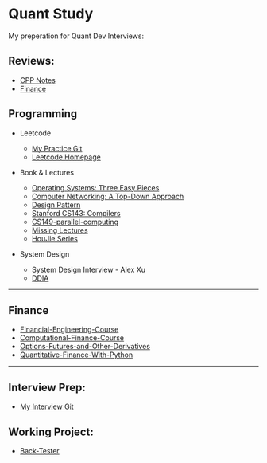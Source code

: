 # Quant Study
My preperation for Quant Dev Interviews:




## Reviews:

- [CPP Notes](Reviews/Cpp_Reviews)
- [Finance](Reviews/Finance)


## Programming

- Leetcode
  
  - [My Practice Git](leetcode)
  - [Leetcode Homepage](https://leetcode.com/GuG_Shadamu/)


- Book & Lectures
  - [Operating Systems: Three Easy Pieces](https://pages.cs.wisc.edu/~remzi/OSTEP/)
  - [Computer Networking: A Top-Down Approach](https://gaia.cs.umass.edu/kurose_ross/lectures.php)
  - [Design Pattern](https://refactoring.guru/design-patterns/catalog)
  - [Stanford CS143: Compilers](http://web.stanford.edu/class/cs143/)
  - [CS149-parallel-computing](Lectures_and_Books/CS149-parallel-computing)
  - [Missing Lectures](Lectures_and_Books/missing-lectures)
  - [HouJie Series](Lectures_and_Books/C++_HouJie)
  
- System Design
  - System Design Interview - Alex Xu
  - [DDIA](https://www.youtube.com/@ScottShiCS)

---

## Finance

- [Financial-Engineering-Course](Lectures_and_Books/FinancialEngineering_IR_xVA-main)
- [Computational-Finance-Course](Lectures_and_Books/Computational-Finance-Course)
- [Options-Futures-and-Other-Derivatives](Lectures_and_Books/Options-Futures-and-Other-Derivatives)
- [Quantitative-Finance-With-Python](Lectures_and_Books/Quantitative-Finance-With-Python)

---

## Interview Prep:

- [My Interview Git](job-seeking)

## Working Project:

- [Back-Tester](https://github.com/GuG-Shadamu/back-tester)